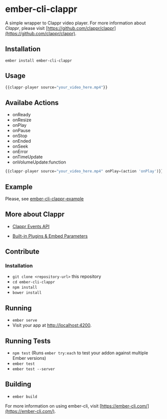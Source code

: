 # ember-cli-clappr

A simple wrapper to Clappr video player. For more information about *Clappr*,
please visit [https://github.com/clappr/clappr](https://github.com/clappr/clappr).

## Installation

```
ember install ember-cli-clappr
```

## Usage

```javascript
{{clappr-player source="your_video_here.mp4"}}
```

## Availabe Actions

- onReady
- onResize
- onPlay
- onPause
- onStop
- onEnded
- onSeek
- onError
- onTimeUpdate
- onVolumeUpdate:function

```javascript
{{clappr-player source="your_video_here.mp4" onPlay=(action 'onPlay')}}
```

## Example

Please, see [ember-cli-clappr-example](https://github.com/ceb10n/ember-cli-clappr-example)

## More about Clappr

- [Clappr Events API](https://github.com/clappr/clappr/blob/master/doc/API_EVENTS.md)

- [Built-in Plugins & Embed Parameters](https://github.com/clappr/clappr/blob/master/doc/BUILTIN_PLUGINS.md)

## Contribute

### Installation

* `git clone <repository-url>` this repository
* `cd ember-cli-clappr`
* `npm install`
* `bower install`

## Running

* `ember serve`
* Visit your app at [http://localhost:4200](http://localhost:4200).

## Running Tests

* `npm test` (Runs `ember try:each` to test your addon against multiple Ember versions)
* `ember test`
* `ember test --server`

## Building

* `ember build`

For more information on using ember-cli, visit [https://ember-cli.com/](https://ember-cli.com/).
